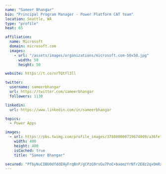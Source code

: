 ```yaml
---
name: "Sameer Bhangar"
bio: "Principal Program Manager - Power Platform CAT team"
location: Seattle, WA
type: "profile"
heat: 65

affiliation:
  name: Microsoft
  domain: microsoft.com
  images:
    - url: "/assets/images/organizations/microsoft.com-50x50.jpg"
      width: 50
      height: 50

website: https://t.co/nrTQtfl3ll

twitter:
  username: sameerbhangar
  url: https://twitter.com/sameerbhangar
  followers: 1130

linkedin:
  url: https://www.linkedin.com/in/sameerbhangar

topics:
  - Power Apps

images:
  - url: https://pbs.twimg.com/profile_images/378800000719674009/a36fe7ddfab1778b76e5793772e43798_400x400.jpeg
    width: 400
    height: 400
    isCached: true
    title: "Sameer Bhangar"

secured: "PfbyNuCIBU0dfddEHyFrq8nP/gCPzG9rsGu7PoE+baomzYrNfr2E8z2qxOmRzj3Rn3DaYKJlZTaG4r27Vx2rxE0Se6VDc1d8Wwn/G3vwy8JUuCNL4SR8ixG4/vb9mzPKSMdGgT627f3G9KrbKOXTYtIDxvMaPpDUc+ivSp75yGjf40R5MmNGK0wB7RIDUbRyeJOVqA5OXdYsHwWhAWGGG+8+Cd6hiNto2UTXBJEz3QfCUMgW29C8S4YHkXzG0YlD5usBs9+s/aIH/s5QQ+65nqVXr1aehtfw0aMkrfyzYUWQHV13PShexWRmfErze2qwxTYdYT0lx71DQyD/ubHjDwl8g7T/b6lEtPEwR7pQhBXBBLn8n7S8zJbct9fgG8NcAZuri8C3lbC0QnvGgw1DZzV8EbnHvL04xhx/bCsTK30=;zQ18yprfHQ0q9icZjR5IYw=="
---
```


